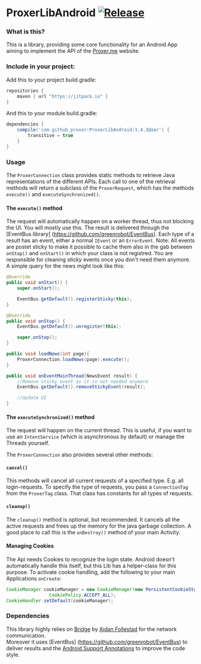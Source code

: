 # ProxerLibAndroid [![Release](https://jitpack.io/v/proxer/ProxerLibAndroid.svg)](https://jitpack.io/#proxer/ProxerLibAndroid)

### What is this?

This is a library, providing some core functionality for an Android App aiming to implement the API of the [Proxer.me](https://proxer.me/) website. 

### Include in your project:

Add this to your project build.gradle:

```groovy
repositories {
    maven { url "https://jitpack.io" }
}
```

And this to your module build.gradle:

```groovy
dependencies {
    compile('com.github.proxer:ProxerLibAndroid:1.4.3@aar') {
        transitive = true
    }
}
```

### Usage

The `ProxerConnection` class provides static methods to retrieve Java representations of the different APIs. Each call to one of the retrieval methods will return a subclass of the `ProxerRequest`, which has the methods `execute()` and `executeSynchronized()`. 

#### The `execute()` method

The request will automatically happen on a worker thread, thus not blocking the UI. You will mostly use this. The result is delivered through the [EventBus library] (https://github.com/greenrobot/EventBus). Each type of a result has an event, either a normal `IEvent` or an `ErrorEvent`. Note: All events are postet sticky to make it possible to cache them also in the gab between `onStop()` and `onStart()` in which your class is not registred. You are responsible for cleaning sticky events once you don't need them anymore.  
A simple query for the news might look like this:

```java
@Override
public void onStart() {
    super.onStart();

    EventBus.getDefault().registerSticky(this);
}

@Override
public void onStop() {
    EventBus.getDefault().unregister(this);

    super.onStop();
}

public void loadNews(int page){
    ProxerConnection.loadNews(page).execute();
}

public void onEventMainThread(NewsEvent result) {
    //Remove sticky event as it is not needed anymore
    EventBus.getDefault().removeStickyEvent(result);

    //Update UI
}
```

#### The `executeSynchronized()` method

The request will happen on the current thread. This is useful, if you want to use an `IntentService` (which is asynchronous by default) or manage the Threads yourself.

The `ProxerConnection` also provides several other methods:

#### `cancel()`

This methods will cancel all current requests of a specified type. E.g. all login-requests. To specify the type of requests, you pass a `ConnectionTag` from the `ProxerTag` class. That class has constants for all types of requests.

#### `cleanup()`

The `cleanup()` method is optional, but recommended. It cancels all the active requests and frees up the memory for the java garbage collection. A good place to call this is the `onDestroy()` method of your main Activity.

#### Managing Cookies

The Api needs Cookies to recognize the login state. Android doesn't automatically handle this itself, but this Lib has a helper-class for this purpose.
To activate cookie handling, add the following to your main Applications `onCreate`:

```java
CookieManager cookieManager = new CookieManager(new PersistentCookieStore(this),
                CookiePolicy.ACCEPT_ALL);
CookieHandler.setDefault(cookieManager);
```

### Dependencies

This library highly relies on [Bridge](https://github.com/afollestad/bridge) by [Aidan Follestad](https://github.com/afollestad) for the network communication.  
Moreover it uses [EventBus] (https://github.com/greenrobot/EventBus) to deliver results and the [Android Support Annotations](http://tools.android.com/tech-docs/support-annotations) to improve the code style.
